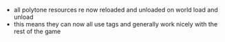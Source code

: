 - all polytone resources re now reloaded and unloaded on world load and unload
- this means they can now all use tags and generally work nicely with the rest of the game